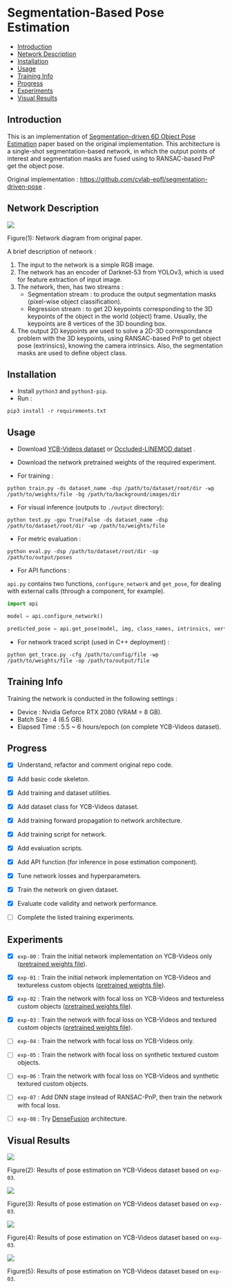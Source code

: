 # Segmentation-Based Pose Estimation

-   [Introduction](#Introduction)
-   [Network Description](#Network-Description)
-   [Installation](#Installation)
-   [Usage](#Usage)
-   [Training Info](#Training-Info)
-   [Progress](#Progress)
-   [Experiments](#Experiments)
-   [Visual Results](#Visual-Results)

## Introduction

This is an implementation of [Segmentation-driven 6D Object Pose Estimation](https://arxiv.org/abs/1812.02541) paper based on the original implementation. This architecture is a single-shot segmentation-based network, in which the output points of interest and segmentation masks are fused using to RANSAC-based PnP  get the object pose.

Original implementation : https://github.com/cvlab-epfl/segmentation-driven-pose .

## Network Description

![](./assets/network.jpg)

Figure(1): Network diagram from original paper.

A brief description of network :

1)  The input to the network is a simple RGB image.
2)  The network has an encoder of Darknet-53 from YOLOv3, which is used for feature extraction of input image.
3)  The network, then, has two streams :
    -   Segmentation stream : to produce the output segmentation masks (pixel-wise object classification).
    -   Regression stream : to get 2D keypoints corresponding to the 3D keypoints of the object in the world (object) frame. Usually, the keypoints are 8 vertices of the 3D bounding box.
4)  The output 2D keypoints are used to solve a 2D-3D correspondance problem with the 3D keypoints, using RANSAC-based PnP to get object pose (extrinsics), knowing the camera intrinsics. Also, the segmentation masks are used to define object class.

## Installation

-   Install `python3` and `python3-pip`.
-   Run :
```
pip3 install -r requirements.txt
```

## Usage

-   Download [YCB-Videos dataset](https://rse-lab.cs.washington.edu/projects/posecnn/) or [Occluded-LINEMOD datset](https://hci.iwr.uni-heidelberg.de/vislearn/iccv2015-occlusion-challenge/) .

-   Download the network pretrained weights of the required experiment. 

-   For training :

```
python train.py -ds dataset_name -dsp /path/to/dataset/root/dir -wp /path/to/weights/file -bg /path/to/background/images/dir
```

-   For visual inference (outputs to `./output` directory):

```
python test.py -gpu True|False -ds dataset_name -dsp /path/to/dataset/root/dir -wp /path/to/weights/file
```

-   For metric evaluation :

```
python eval.py -dsp /path/to/dataset/root/dir -op /path/to/output/poses
```

-   For API functions :

`api.py` contains two functions, `configure_network` and `get_pose`, for dealing with external calls (through a component, for example). 

```python
import api

model = api.configure_network()

predicted_pose = api.get_pose(model, img, class_names, intrinsics, vertices)
```

-   For network traced script (used in C++ deployment) :

```
python get_trace.py -cfg /path/to/config/file -wp /path/to/weights/file -op /path/to/output/file
```

## Training Info

Training the network is conducted in the following settings :

-   Device : Nvidia Geforce RTX 2080 (VRAM = 8 GB).
-   Batch Size : 4 (6.5 GB).
-   Elapsed Time : 5.5 ~ 6 hours/epoch (on complete YCB-Videos dataset).

## Progress

-   [x] Understand, refactor and comment original repo code.

-   [x] Add basic code skeleton.

-   [x] Add training and dataset utilities.

-   [x] Add dataset class for YCB-Videos dataset.

-   [x] Add training forward propagation to network architecture.

-   [x] Add training script for network.

-   [x] Add evaluation scripts.

-   [x] Add API function (for inference in pose estimation component).

-   [x] Tune network losses and hyperparameters.

-   [x] Train the network on given dataset.

-   [x] Evaluate code validity and network performance.

-   [ ] Complete the listed training experiments.

## Experiments

-   [x] `exp-00` : Train the initial network implementation on YCB-Videos only ([pretrained weights file](https://drive.google.com/file/d/1N-qI5dqFVSNryZ0WwKlLn7npDkyVs_eh/view?usp=sharing)).

-   [x] `exp-01` : Train the initial network implementation on YCB-Videos and textureless custom objects ([pretrained weights file](https://drive.google.com/file/d/1nU1NfQCtcLLxUaKt1xKs98nFMAtKAsyf/view?usp=sharing)).

-   [x] `exp-02` : Train the network with focal loss on YCB-Videos and textureless custom objects ([pretrained weights file](https://drive.google.com/file/d/1GhN81L2lkgpmOqig9--cBX_7fFQM6NED/view?usp=sharing)).

-   [x] `exp-03` : Train the network with focal loss on YCB-Videos and textured custom objects ([pretrained weights file](https://drive.google.com/file/d/1N1WHYQdYQLK_GWWhlm_pbk0noyuWnpZv/view?usp=sharing)).

-   [ ] `exp-04` : Train the network with focal loss on YCB-Videos only.

-   [ ] `exp-05` : Train the network with focal loss on synthetic textured custom objects.

-   [ ] `exp-06` : Train the network with focal loss on YCB-Videos and synthetic textured custom objects.

-   [ ] `exp-07` : Add DNN stage instead of RANSAC-PnP, then train the network with focal loss.

-   [ ] `exp-08` : Try [DenseFusion](https://arxiv.org/abs/1901.04780) architecture.

## Visual Results

![](./assets/out1.jpg)

Figure(2): Results of pose estimation on YCB-Videos dataset based on `exp-03`.

![](./assets/out2.jpg)

Figure(3): Results of pose estimation on YCB-Videos dataset based on `exp-03`.

![](./assets/out3.jpg)

Figure(4): Results of pose estimation on YCB-Videos dataset based on `exp-03`.

![](./assets/out4.jpg)

Figure(5): Results of pose estimation on YCB-Videos dataset based on `exp-03`.
